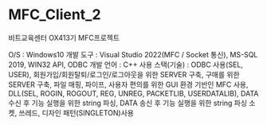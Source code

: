 # MFC_Client_2

비트교육센터 OX413기 MFC프로젝트

O/S : Windows10
개발 도구 : Visual Studio 2022(MFC / Socket 통신), MS-SQL 2019, WIN32 API, ODBC
개발 언어 : C++
사용 스택(기술) : ODBC 사용(SEL, USER), 회원가입/회원탈퇴/로그인/로그아웃을 위한 SERVER 구축, 구매를 위한 SERVER 구축, 파일 매핑, 파이프, 사용자 편의를 위한 GUI 환경 기반인 MFC 사용, DLL(SEL, ROGIN, ROGOUT, REG, UNREG, PACKETLIB, USERDATALIB), DATA 수신 후 기능 실행을 위한 string 파싱, DATA 송신 후 기능 실행을 위한 string 파싱 소켓, 쓰레드, 디자인 패턴(SINGLETON)사용

